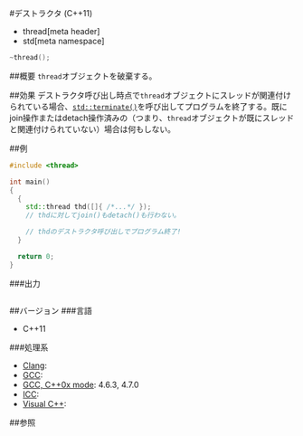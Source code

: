 #デストラクタ (C++11)
* thread[meta header]
* std[meta namespace]

```cpp
~thread();
```

##概要
`thread`オブジェクトを破棄する。


##効果
デストラクタ呼び出し時点で`thread`オブジェクトにスレッドが関連付けられている場合、[`std::terminate()`](/reference/exception/terminate.md)を呼び出してプログラムを終了する。既にjoin操作またはdetach操作済みの（つまり、`thread`オブジェクトが既にスレッドと関連付けられていない）場合は何もしない。


##例
```cpp
#include <thread>

int main()
{
  {
    std::thread thd([]{ /*...*/ });
    // thdに対してjoin()もdetach()も行わない。

    // thdのデストラクタ呼び出しでプログラム終了!
  }

  return 0;
}
```

###出力
```
```

##バージョン
###言語
- C++11

###処理系
- [Clang](/implementation.md#clang):
- [GCC](/implementation.md#gcc):
- [GCC, C++0x mode](/implementation.md#gcc): 4.6.3, 4.7.0
- [ICC](/implementation.md#icc):
- [Visual C++](/implementation.md#visual_cpp):


##参照
